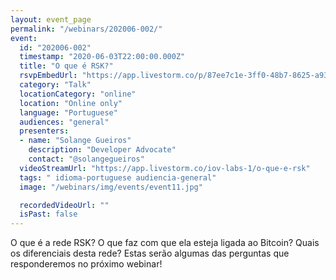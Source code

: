 ```yaml
---
layout: event_page
permalink: "/webinars/202006-002/"
event:
  id: "202006-002"
  timestamp: "2020-06-03T22:00:00.000Z"
  title: "O que é RSK?"
  rsvpEmbedUrl: "https://app.livestorm.co/p/87ee7c1e-3ff0-48b7-8625-a939dea73347/form"
  category: "Talk"
  locationCategory: "online"
  location: "Online only"
  language: "Portuguese"
  audiences: "general"
  presenters:
  - name: "Solange Gueiros"
    description: "Developer Advocate"
    contact: "@solangegueiros"
  videoStreamUrl: "https://app.livestorm.co/iov-labs-1/o-que-e-rsk"
  tags: " idioma-portuguese audiencia-general"
  image: "/webinars/img/events/event11.jpg"

  recordedVideoUrl: ""
  isPast: false
---
```



O que é a rede RSK? 
O que faz com que ela esteja ligada ao Bitcoin?
Quais os diferenciais desta rede?
Estas serão algumas das perguntas que responderemos no próximo webinar!

